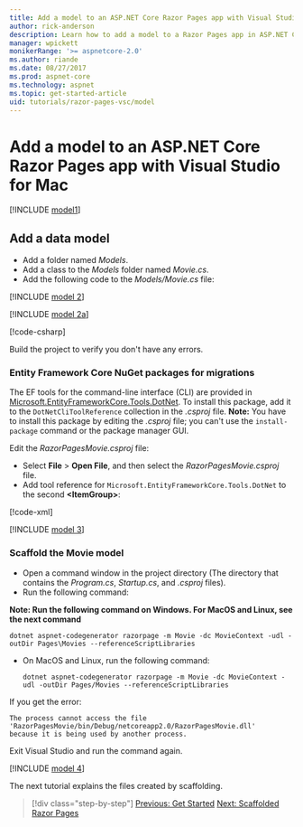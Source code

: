 ```yaml
---
title: Add a model to an ASP.NET Core Razor Pages app with Visual Studio for Mac
author: rick-anderson
description: Learn how to add a model to a Razor Pages app in ASP.NET Core using Visual Studio for Mac.
manager: wpickett
monikerRange: '>= aspnetcore-2.0'
ms.author: riande
ms.date: 08/27/2017
ms.prod: aspnet-core
ms.technology: aspnet
ms.topic: get-started-article
uid: tutorials/razor-pages-vsc/model
---
```


# Add a model to an ASP.NET Core Razor Pages app with Visual Studio for Mac

[!INCLUDE [model1](../../includes/RP/model1.md)]

## Add a data model

* Add a folder named *Models*.
* Add a class to the *Models* folder named *Movie.cs*.
* Add the following code to the *Models/Movie.cs* file:

[!INCLUDE [model 2](../../includes/RP/model2.md)]

[!INCLUDE [model 2a](../../includes/RP/model2a.md)]

[!code-csharp[](../../tutorials/razor-pages/razor-pages-start/sample/RazorPagesMovie/Startup.cs?name=snippet_ConfigureServices2&highlight=3-6)]

Build the project to verify you don't have any errors.

### Entity Framework Core NuGet packages for migrations

The EF tools for the command-line interface (CLI) are provided in [Microsoft.EntityFrameworkCore.Tools.DotNet](https://www.nuget.org/packages/Microsoft.EntityFrameworkCore.Tools.DotNet). To install this package, add it to the `DotNetCliToolReference` collection in the *.csproj* file. **Note:** You have to install this package by editing the *.csproj* file; you can't use the `install-package` command or the package manager GUI.

Edit the *RazorPagesMovie.csproj* file:

* Select **File** > **Open File**, and then select the *RazorPagesMovie.csproj* file.
* Add tool reference for `Microsoft.EntityFrameworkCore.Tools.DotNet` to the second **\<ItemGroup>**:

[!code-xml[](../../tutorials/razor-pages/razor-pages-start/snapshot_cli_sample/RazorPagesMovie/RazorPagesMovie.cli.csproj)]

[!INCLUDE [model 3](../../includes/RP/model3.md)]

<a name="scaffold"></a>
### Scaffold the Movie model

* Open a command window in the project directory (The directory that contains the *Program.cs*, *Startup.cs*, and *.csproj* files).
* Run the following command:

**Note: Run the following command on Windows. For MacOS and Linux, see the next command**

  ```console
  dotnet aspnet-codegenerator razorpage -m Movie -dc MovieContext -udl -outDir Pages\Movies --referenceScriptLibraries
  ```

* On MacOS and Linux, run the following command:

  ```console
  dotnet aspnet-codegenerator razorpage -m Movie -dc MovieContext -udl -outDir Pages/Movies --referenceScriptLibraries
  ```

If you get the error:
  ```
  The process cannot access the file 
 'RazorPagesMovie/bin/Debug/netcoreapp2.0/RazorPagesMovie.dll' 
  because it is being used by another process.
  ```

Exit Visual Studio and run the command again.

[!INCLUDE [model 4](../../includes/RP/model4.md)]

The next tutorial explains the files created by scaffolding.

> [!div class="step-by-step"]
> [Previous: Get Started](xref:tutorials/razor-pages-vsc/razor-pages-start)
> [Next: Scaffolded Razor Pages](xref:tutorials/razor-pages-vsc/page)
